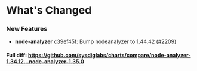 # What's Changed

### New Features
- **node-analyzer** [c39ef45f](https://github.com/sysdiglabs/charts/commit/c39ef45fb6e67a4f2a69bd31d1643eba97c45f51): Bump nodeanalyzer to 1.44.42 ([#2209](https://github.com/sysdiglabs/charts/issues/2209))
#### Full diff: https://github.com/sysdiglabs/charts/compare/node-analyzer-1.34.12...node-analyzer-1.35.0
